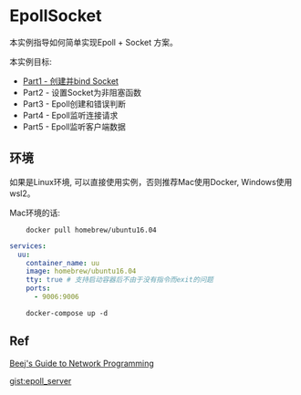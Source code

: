 # EpollSocket

本实例指导如何简单实现Epoll + Socket 方案。

本实例目标:

+ [Part1 - 创建并bind Socket](./tech/part1.md)
+ Part2 - 设置Socket为非阻塞函数
+ Part3 - Epoll创建和错误判断
+ Part4 - Epoll监听连接请求
+ Part5 - Epoll监听客户端数据

## 环境

如果是Linux环境, 可以直接使用实例，否则推荐Mac使用Docker, Windows使用wsl2。

Mac环境的话:

        docker pull homebrew/ubuntu16.04
```yml
services:
  uu:
    container_name: uu
    image: homebrew/ubuntu16.04
    tty: true # 支持启动容器后不由于没有指令而exit的问题
    ports:
      - 9006:9006
```

        docker-compose up -d

## Ref

[Beej's Guide to Network Programming](https://beej-zhcn.netdpi.net/client-server_basic/jian_dan_de_stream_server)

[gist:epoll_server](https://gist.github.com/lidawn/90349e9260790e438a763c1e55b5b37c)